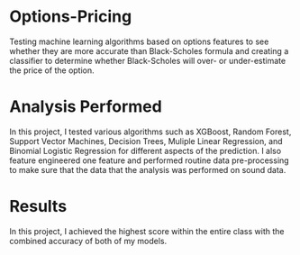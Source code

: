# Options-Pricing
Testing machine learning algorithms based on options features to see whether they are more accurate than Black-Scholes formula and creating a classifier to determine whether Black-Scholes will over- or under-estimate the price of the option.

# Analysis Performed
In this project, I tested various algorithms such as XGBoost, Random Forest, Support Vector Machines, Decision Trees, Muliple Linear Regression, and Binomial Logistic Regression for different aspects of the prediction. I also feature engineered one feature and performed routine data pre-processing to make sure that the data that the analysis was performed on sound data.

# Results
In this project, I achieved the highest score within the entire class with the combined accuracy of both of my models. 
